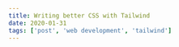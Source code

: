 ```yaml
---
title: Writing better CSS with Tailwind
date: 2020-01-31
tags: ['post', 'web development', 'tailwind']
---
```


